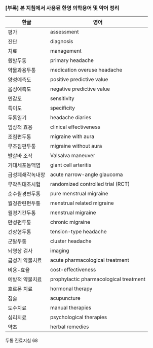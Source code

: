 ### [부록] 본 지침에서 사용된 한영 의학용어 및 약어 정리

| 한글 | 영어 |
|---|---|
| 평가 | assessment |
| 진단 | diagnosis |
| 치료 | management |
| 원발두통 | primary headache |
| 약물과용두통 | medication overuse headache |
| 양성예측도 | positive predictive value |
| 음성예측도 | negative predictive value |
| 민감도 | sensitivity |
| 특이도 | specificity |
| 두통일기 | headache diaries |
| 임상적 효용 | clinical effectiveness |
| 조짐편두통 | migraine with aura |
| 무조짐편두통 | migraine without aura |
| 발살바 조작 | Valsalva maneuver |
| 거대세포동맥염 | giant cell arteritis |
| 급성폐쇄각녹내장 | acute narrow-angle glaucoma |
| 무작위대조시험 | randomized controlled trial (RCT) |
| 순수월경편두통 | pure menstrual migraine |
| 월경관련편두통 | menstrual related migraine |
| 월경기간두통 | menstrual migraine |
| 만성편두통 | chronic migraine |
| 긴장형두통 | tension-type headache |
| 군발두통 | cluster headache |
| 뇌영상 검사 | imaging |
| 급성기 약물치료 | acute pharmacological treatment |
| 비용-효율 | cost-effectiveness |
| 예방적 약물치료 | prophylactic pharmacological treatment |
| 호르몬 치료 | hormonal therapy |
| 침술 | acupuncture |
| 도수치료 | manual therapies |
| 심리치료 | psychological therapies |
| 약초 | herbal remedies |

두통 진료지침
<PAGE>68